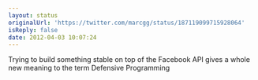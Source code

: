 ```yaml
---
layout: status
originalUrl: 'https://twitter.com/marcgg/status/187119099715928064'
isReply: false
date: 2012-04-03 10:07:24
---
```


Trying to build something stable on top of the Facebook API gives a whole new meaning to the term Defensive Programming
